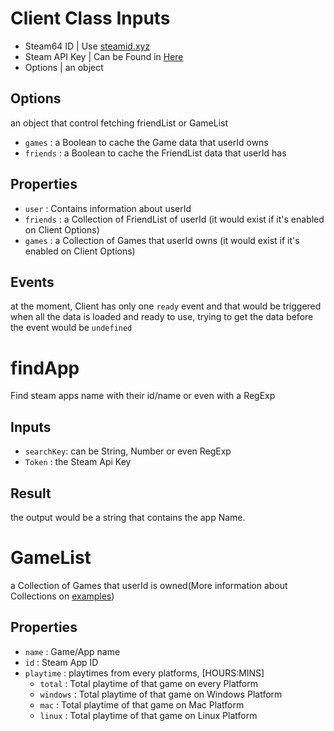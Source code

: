 # Client Class Inputs
  - Steam64 ID | Use [steamid.xyz](https://steamid.xyz/)
  - Steam API Key | Can be Found in [Here](https://steamcommunity.com/dev/apikey)
  - Options | an object

 ## Options
 an object that control fetching friendList or GameList
  - `games` : a Boolean to cache the Game data that userId owns
  - `friends` : a Boolean to cache the FriendList data that userId has

 ## Properties
 - `user` : Contains information about userId
 - `friends` : a Collection of FriendList of userId (it would exist if it's enabled on Client Options)
 - `games` : a Collection of Games that userId owns (it would exist if it's enabled on Client Options)

 ## Events
 at the moment, Client has only one `ready` event and that would be triggered when all the data is loaded and ready to use, trying to get the data before the event would be `undefined`

# findApp
Find steam apps name with their id/name or even with a RegExp
 ## Inputs
 - `searchKey`: can be String, Number or even RegExp
 - `Token` : the Steam Api Key

 ## Result
 the output would be a string that contains the app Name.

# GameList
a Collection of Games that userId is owned(More information about Collections on [examples](https://github.com/EhsanFox/SteamLib/tree/main/examples))
 ## Properties
 - `name` : Game/App name
 - `id` : Steam App ID
 - `playtime` : playtimes from every platforms, [HOURS:MINS]
    - `total` : Total playtime of that game on every Platform
    - `windows` : Total playtime of that game on Windows Platform
    - `mac` : Total playtime of that game on Mac Platform
    - `linux` : Total playtime of that game on Linux Platform
